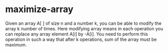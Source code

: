 # maximize-array

Given an array A[ ] of size n and a number k, you can be able to modify the array k number of times. 
Here modifying array means in each operation you can replace any array element A[i] by -A[i]. You 
need to perform this operation in such a way that after k operations, sum of the array must be 
maximum.
